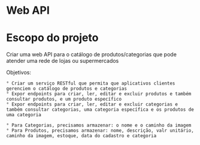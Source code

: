 # Web API 

# Escopo do projeto
Criar uma web API para o catálogo de produtos/categorias que pode atender uma rede de lojas ou supermercados

Objetivos:
```
° Criar um serviço RESTful que permita que aplicativos clientes gerenciem o catálogo de produtos e categorias 
° Expor endpoints para criar, ler, editar e excluir produtos e também consultar produtos, e um produto específico
° Expor endpoints para criar, ler, editar e excluir categorias e também consultar categorias, uma categoria específica e os produtos de uma categoria

° Para Categorias, precisamos armazenar: o nome e o caminho da imagem
° Para Produtos, precisamos armazenar: nome, descrição, valr unitário, caminho da imagem, estoque, data do cadastro e categoria
```
